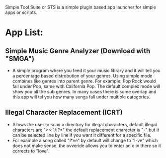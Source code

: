 Simple Tool Suite or STS is a simple plugin based app launcher for simple apps or scripts.

# App List:
## Simple Music Genre Analyzer (Download with "SMGA")
  - A simple program where you feed it your music library and it will tell you a percentage based distrobution of your genres. Using simple mode combines like genres into parent genre. For example: Pop Rock would fall under Pop, same with California Pop. The default complex mode will show you all the sub genres. In many cases there is some overlap and this app will tel you how many songs fall under multiple categories.
  
## Illegal Character Replacement (ICRT)
  - Allows the user to scan a directory for illegal characters, default illegal characters are "<>:"/\|?*" the default replacement character is "-" but it can be selected line by line if you want it different for a specific file.
  - For example a song called "l*ve" by default will change to "l-ve" which does not make sense, the ovveride allows you to enter an o in there so it corrects to "love". 
